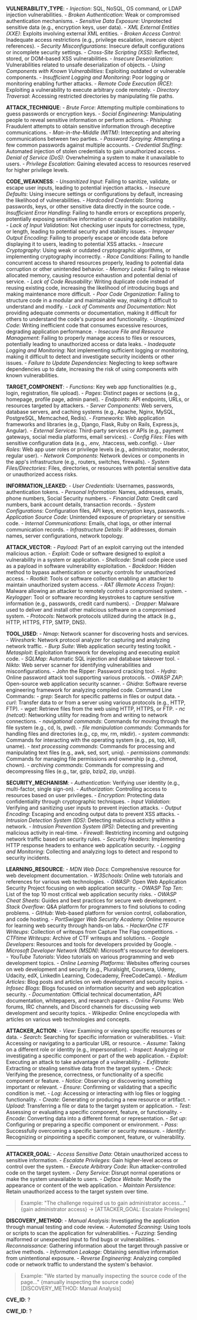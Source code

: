 **VULNERABILITY_TYPE**:
    - *Injection*: SQL, NoSQL, OS command, or LDAP injection vulnerabilities.
    - *Broken Authentication*: Weak or compromised authentication mechanisms.
    - *Sensitive Data Exposure*: Unprotected sensitive data (e.g., encryption keys, user data).
    - *XML External Entities (XXE)*: Exploits involving external XML entities.
    - *Broken Access Control*: Inadequate access restrictions (e.g., privilege escalation, insecure object references).
    - *Security Misconfigurations*: Insecure default configurations or incomplete security settings.
    - *Cross-Site Scripting (XSS)*: Reflected, stored, or DOM-based XSS vulnerabilities.
    - *Insecure Deserialization*: Vulnerabilities related to unsafe deserialization of objects.
    - *Using Components with Known Vulnerabilities*: Exploiting outdated or vulnerable components.
    - *Insufficient Logging and Monitoring*: Poor logging or monitoring enabling further attacks.
    - *Remote Code Execution (RCE)*: Exploiting a vulnerability to execute arbitrary code remotely.
    - *Directory Traversal*: Accessing restricted directories by manipulating file paths.

**ATTACK_TECHNIQUE**:
    - *Brute Force*: Attempting multiple combinations to guess passwords or encryption keys.
    - *Social Engineering*: Manipulating people to reveal sensitive information or perform actions.
    - *Phishing*: Fraudulent attempts to obtain sensitive information through deceptive communications.
    - *Man-in-the-Middle (MITM)*: Intercepting and altering communications between two parties.
    - *Password Spraying*: Attempting a few common passwords against multiple accounts.
    - *Credential Stuffing*: Automated injection of stolen credentials to gain unauthorized access.
    - *Denial of Service (DoS)*: Overwhelming a system to make it unavailable to users.
    - *Privilege Escalation*: Gaining elevated access to resources reserved for higher privilege levels.

**CODE_WEAKNESS**:
    - *Unsanitized Input*: Failing to sanitize, validate, or escape user inputs, leading to potential injection attacks.
    - *Insecure Defaults*: Using insecure settings or configurations by default, increasing the likelihood of vulnerabilities.
    - *Hardcoded Credentials*: Storing passwords, keys, or other sensitive data directly in the source code.
    - *Insufficient Error Handling*: Failing to handle errors or exceptions properly, potentially exposing sensitive information or causing application instability.
    - *Lack of Input Validation*: Not checking user inputs for correctness, type, or length, leading to potential security and stability issues.
    - *Improper Output Encoding*: Failing to properly escape or encode data before displaying it to users, leading to potential XSS attacks.
    - *Insecure Cryptography*: Using weak or outdated cryptographic algorithms, or implementing cryptography incorrectly.
    - *Race Conditions*: Failing to handle concurrent access to shared resources properly, leading to potential data corruption or other unintended behavior.
    - *Memory Leaks*: Failing to release allocated memory, causing resource exhaustion and potential denial of service.
    - *Lack of Code Reusability*: Writing duplicate code instead of reusing existing code, increasing the likelihood of introducing bugs and making maintenance more difficult.
    - *Poor Code Organization*: Failing to structure code in a modular and maintainable way, making it difficult to understand and modify.
    - *Lack of Comments and Documentation*: Not providing adequate comments or documentation, making it difficult for others to understand the code's purpose and functionality.
    - *Unoptimized Code*: Writing inefficient code that consumes excessive resources, degrading application performance.
    - *Insecure File and Resource Management*: Failing to properly manage access to files or resources, potentially leading to unauthorized access or data leaks.
    - *Inadequate Logging and Monitoring*: Not implementing sufficient logging or monitoring, making it difficult to detect and investigate security incidents or other issues.
    - *Failure to Update Dependencies*: Neglecting to keep software dependencies up to date, increasing the risk of using components with known vulnerabilities.

**TARGET_COMPONENT**:
    - *Functions*: Key web app functionalities (e.g., login, registration, file upload).
    - *Pages*: Distinct pages or sections (e.g., homepage, profile page, admin panel).
    - *Endpoints*: API endpoints, URLs, or resources targeted by attackers.
    - *Server Components*: Web servers, database servers, and caching systems (e.g., Apache, Nginx, MySQL, PostgreSQL, Memcached, Redis).
    - *Frameworks*: Web application frameworks and libraries (e.g., Django, Flask, Ruby on Rails, Express.js, Angular).
    - *External Services*: Third-party services or APIs (e.g., payment gateways, social media platforms, email services).
    - *Config Files*: Files with sensitive configuration data (e.g., .env, .htaccess, web.config).
    - *User Roles*: Web app user roles or privilege levels (e.g., administrator, moderator, regular user).
    - *Network Components*: Network devices or components in the app's infrastructure (e.g., routers, switches, firewalls).
    - *System Files/Directories*: Files, directories, or resources with potential sensitive data or unauthorized access risks.

**INFORMATION_LEAKED**:
    - *User Credentials*: Usernames, passwords, authentication tokens.
    - *Personal Information*: Names, addresses, emails, phone numbers, Social Security numbers.
    - *Financial Data*: Credit card numbers, bank account details, transaction records.
    - *System Configurations*: Configuration files, API keys, encryption keys, passwords.
    - *Application Source Code*: Unintended exposure of proprietary or sensitive code.
    - *Internal Communications*: Emails, chat logs, or other internal communication records.
    - *Infrastructure Details*: IP addresses, domain names, server configurations, network topology.

**ATTACK_VECTOR**:
    - *Payload*: Part of an exploit carrying out the intended malicious action.
    - *Exploit*: Code or software designed to exploit a vulnerability in a system or application.
    - *Shellcode*: Small code piece used as a payload in software vulnerability exploitation.
    - *Backdoor*: Hidden method to bypass authentication or security controls for unauthorized access.
    - *Rootkit*: Tools or software collection enabling an attacker to maintain unauthorized system access.
    - *RAT (Remote Access Trojan)*: Malware allowing an attacker to remotely control a compromised system.
    - *Keylogger*: Tool or software recording keystrokes to capture sensitive information (e.g., passwords, credit card numbers).
    - *Dropper*: Malware used to deliver and install other malicious software on a compromised system.
    - *Protocols*: Network protocols utilized during the attack (e.g., HTTP, HTTPS, FTP, SMTP, DNS).

**TOOL_USED**:
    - *Nmap*: Network scanner for discovering hosts and services.
    - *Wireshark*: Network protocol analyzer for capturing and analyzing network traffic.
    - *Burp Suite*: Web application security testing toolkit.
    - *Metasploit*: Exploitation framework for developing and executing exploit code.
    - *SQLMap*: Automatic SQL injection and database takeover tool.
    - *Nikto*: Web server scanner for identifying vulnerabilities and misconfigurations.
    - John the Ripper: Password cracking tool.
    - *Hydra*: Online password attack tool supporting various protocols.
    - *OWASP ZAP*: Open-source web application security scanner.
    - *Ghidra*: Software reverse engineering framework for analyzing compiled code.
    Command Line Commands:
    - *grep*: Search for specific patterns in files or output data.
    - *curl*: Transfer data to or from a server using various protocols (e.g., HTTP, FTP).
    - *wget*: Retrieve files from the web using HTTP, HTTPS, or FTP.
    - *nc (netcat)*: Networking utility for reading from and writing to network connections.
    - *navigational commands*: Commands for moving through the file system (e.g., cd, ls, pwd).
    - *file manipulation commands*: Commands for handling files and directories (e.g., cp, mv, rm, mkdir).
    - *system commands*: Commands for interacting with the operating system (e.g., ps, top, kill, uname).
    - *text processing commands*: Commands for processing and manipulating text files (e.g., awk, sed, sort, uniq).
    - *permissions commands*: Commands for managing file permissions and ownership (e.g., chmod, chown).
    - *archiving commands*: Commands for compressing and decompressing files (e.g., tar, gzip, bzip2, zip, unzip).

**SECURITY_MECHANISM**:
    - *Authentication*: Verifying user identity (e.g., multi-factor, single sign-on).
    - *Authorization*: Controlling access to resources based on user privileges.
    - *Encryption*: Protecting data confidentiality through cryptographic techniques.
    - *Input Validation*: Verifying and sanitizing user inputs to prevent injection attacks.
    - *Output Encoding*: Escaping and encoding output data to prevent XSS attacks.
    - *Intrusion Detection System (IDS)*: Detecting malicious activity within a network.
    - *Intrusion Prevention System (IPS)*: Detecting and preventing malicious activity in real-time.
    - *Firewall*: Restricting incoming and outgoing network traffic based on security rules.
    - *Security Headers*: Implementing HTTP response headers to enhance web application security.
    - *Logging and Monitoring*: Collecting and analyzing logs to detect and respond to security incidents.

**LEARNING_RESOURCE**:
    - *MDN Web Docs*: Comprehensive resource for web development documentation.
    - *W3Schools*: Online web tutorials and references for various web technologies.
    - *OWASP*: Open Web Application Security Project focusing on web application security.
    - *OWASP Top Ten*: List of the top 10 most critical web application security risks.
    - *OWASP Cheat Sheets*: Guides and best practices for secure web development.
    - *Stack Overflow*: Q&A platform for programmers to find solutions to coding problems.
    - *GitHub*: Web-based platform for version control, collaboration, and code hosting.
    - *PortSwigger Web Security Academy*: Online resource for learning web security through hands-on labs.
    - *HackerOne CTF Writeups*: Collection of writeups from Capture The Flag competitions.
    - *CTFtime Writeups*: Archive of CTF writeups and solutions.
    - *Google Developers*: Resources and tools for developers provided by Google.
    - *Microsoft Developer Network (MSDN)*: Microsoft's resource for developers.
    - *YouTube Tutorials*: Video tutorials on various programming and web development topics.
    - *Online Learning Platforms*: Websites offering courses on web development and security (e.g., Pluralsight, Coursera, Udemy, Udacity, edX, LinkedIn Learning, Codecademy, FreeCodeCamp).
    - *Medium Articles*: Blog posts and articles on web development and security topics.
    - *Infosec Blogs*: Blogs focused on information security and web application security.
    - *Documentation*: Official technical documentation, API documentation, whitepapers, and research papers.
    - *Online Forums*: Web forums, IRC channels, and Discord channels for discussing web development and security topics.
    - *Wikipedia*: Online encyclopedia with articles on various web technologies and concepts.

**ATTACKER_ACTION**:
    - *View*: Examining or viewing specific resources or data.
    - *Search*: Searching for specific information or vulnerabilities.
    - *Visit*: Accessing or navigating to a particular URL or resource.
    - *Assume*: Taking on a different role or identity (e.g., impersonation).
    - *Inspect*: Analyzing or investigating a specific component or part of the web application.
    - *Exploit*: Executing an attack to take advantage of a vulnerability.
    - *Exfiltrate*: Extracting or stealing sensitive data from the target system.
    - *Check*: Verifying the presence, correctness, or functionality of a specific component or feature.
    - *Notice*: Observing or discovering something important or relevant.
    - *Ensure*: Confirming or validating that a specific condition is met.
    - *Log*: Accessing or interacting with log files or logging functionality.
    - *Create*: Generating or producing a new resource or artifact.
    - *Upload*: Transferring a file or data to the target system or application.
    - *Test*: Assessing or evaluating a specific component, feature, or functionality.
    - *Encode*: Converting data into a different format or representation.
    - *Set up*: Configuring or preparing a specific component or environment.
    - *Pass*: Successfully overcoming a specific barrier or security measure.
    - *Identify*: Recognizing or pinpointing a specific component, feature, or vulnerability.

---

**ATTACKER_GOAL**:
    - *Access Sensitive Data*: Obtain unauthorized access to sensitive information.
    - *Escalate Privileges*: Gain higher-level access or control over the system.
    - *Execute Arbitrary Code*: Run attacker-controlled code on the target system.
    - *Deny Service*: Disrupt normal operations or make the system unavailable to users.
    - *Deface Website*: Modify the appearance or content of the web application.
    - *Maintain Persistence*: Retain unauthorized access to the target system over time.
> Example: "The challenge required us to gain administrator access..."
           {gain administrator access} -> [ATTACKER_GOAL: Escalate Privileges]

**DISCOVERY_METHOD**:
    - *Manual Analysis*: Investigating the application through manual testing and code review.
    - *Automated Scanning*: Using tools or scripts to scan the application for vulnerabilities.
    - *Fuzzing*: Sending malformed or unexpected input to find bugs or vulnerabilities.
    - *Reconnaissance*: Gathering information about the target through passive or active methods.
    - *Information Leakage*: Obtaining sensitive information from unintentional exposure.
    - *Reverse Engineering*: Analyzing compiled code or network traffic to understand the system's behavior.
> Example: "We started by manually inspecting the source code of the page..."
           {manually inspecting the source code} [DISCOVERY_METHOD: Manual Analysis]

**CVE_ID**: ?

**CWE_ID**: ?
